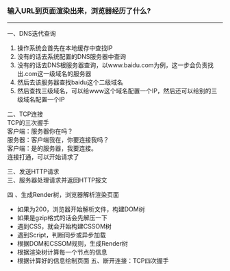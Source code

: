 ### 输入URL到页面渲染出来，浏览器经历了什么?  
---
一、DNS迭代查询  
1. 操作系统会首先在本地缓存中查找IP  
2. 没有的话去系统配置的DNS服务器中查询  
3. 没有的话去DNS根服务器查询，以www.baidu.com为例，这一步会负责找出.com这一级域名的服务器  
4. 然后去该服务器查找baidu这个二级域名  
5. 然后查找三级域名，可以给www这个域名配置一个IP，然后还可以给别的三级域名配置一个IP   

二、TCP连接  
TCP的三次握手  
客户端：服务器你在吗？  
服务器：客户端我在，你要连接我吗？  
客户端：是的服务器，我要连接。  
连接打通，可以开始请求了 

三、发送HTTP请求  
三、服务器处理请求并返回HTTP报文  
  
四 、生成Render树，浏览器解析渲染页面  
- 如果为200，浏览器开始解析文件，构建DOM树
- 如果是gzip格式的话会先解压一下
- 遇到CSS，就会开始构建CSSOM树
- 遇到Script，判断同步或异步加载  
- 根据DOM和CSSOM规则，生成Render树
- 根据渲染树计算每一个节点的信息  
- 根据计算好的信息绘制页面
五、断开连接：TCP四次握手

